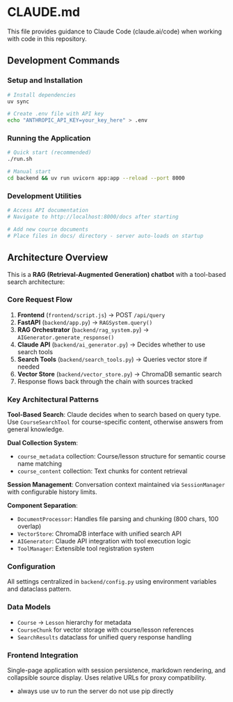 # CLAUDE.md

This file provides guidance to Claude Code (claude.ai/code) when working with code in this repository.

## Development Commands

### Setup and Installation
```bash
# Install dependencies
uv sync

# Create .env file with API key
echo "ANTHROPIC_API_KEY=your_key_here" > .env
```

### Running the Application
```bash
# Quick start (recommended)
./run.sh

# Manual start
cd backend && uv run uvicorn app:app --reload --port 8000
```

### Development Utilities
```bash
# Access API documentation
# Navigate to http://localhost:8000/docs after starting

# Add new course documents
# Place files in docs/ directory - server auto-loads on startup
```

## Architecture Overview

This is a **RAG (Retrieval-Augmented Generation) chatbot** with a tool-based search architecture:

### Core Request Flow
1. **Frontend** (`frontend/script.js`) → POST `/api/query`
2. **FastAPI** (`backend/app.py`) → `RAGSystem.query()`
3. **RAG Orchestrator** (`backend/rag_system.py`) → `AIGenerator.generate_response()`
4. **Claude API** (`backend/ai_generator.py`) → Decides whether to use search tools
5. **Search Tools** (`backend/search_tools.py`) → Queries vector store if needed
6. **Vector Store** (`backend/vector_store.py`) → ChromaDB semantic search
7. Response flows back through the chain with sources tracked

### Key Architectural Patterns

**Tool-Based Search**: Claude decides when to search based on query type. Use `CourseSearchTool` for course-specific content, otherwise answers from general knowledge.

**Dual Collection System**: 
- `course_metadata` collection: Course/lesson structure for semantic course name matching
- `course_content` collection: Text chunks for content retrieval

**Session Management**: Conversation context maintained via `SessionManager` with configurable history limits.

**Component Separation**:
- `DocumentProcessor`: Handles file parsing and chunking (800 chars, 100 overlap)
- `VectorStore`: ChromaDB interface with unified search API
- `AIGenerator`: Claude API integration with tool execution logic
- `ToolManager`: Extensible tool registration system

### Configuration
All settings centralized in `backend/config.py` using environment variables and dataclass pattern.

### Data Models
- `Course` → `Lesson` hierarchy for metadata
- `CourseChunk` for vector storage with course/lesson references
- `SearchResults` dataclass for unified query response handling

### Frontend Integration
Single-page application with session persistence, markdown rendering, and collapsible source display. Uses relative URLs for proxy compatibility.
- always use uv to run the server do not use pip directly